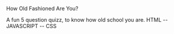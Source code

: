 How Old Fashioned Are You?

A fun 5 question quizz, to know how old school you are. 
HTML -- JAVASCRIPT -- CSS
